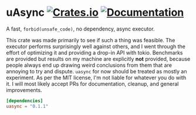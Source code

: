 uAsync
[![Crates.io](https://img.shields.io/crates/v/uasync.svg)](https://crates.io/crates/uasync)
[![Documentation](https://docs.rs/uasync/badge.svg)](https://docs.rs/uasync/)
====

A fast, `forbid(unsafe_code)`, no dependency, async executor.

This crate was made primarily to see if such a thing was feasible. The executor performs surprisingly well against others, and I went through the effort of optimizing it and providing a drop-in API with tokio. Benchmarks are provided but results on my machine are explicitly **not** provided, because people always end up drawing weird conclusions from them that are annoying to try and dispute. `uasync` for now should be treated as mostly an experiment. As per the MIT license, I'm not liable for whatever you do with it. I will most likely accept PRs for documentation, cleanup, and general improvements.

```toml
[dependencies]
uasync = "0.1.1"
